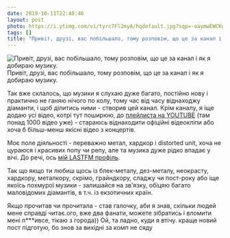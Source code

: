 ```yaml
---
date: 2019-10-11T22:40:46
layout: post
photo: https://i.ytimg.com/vi/tyrc7Fl2myA/hqdefault.jpg?sqp=-oaymwEWCKgBEF5IWvKriqkDCQgBFQAAiEIYAQ==&amp;rs=AOn4CLCvqIlH_pn-8xB99C6lgiUdJrmsLA&amp;days_since_epoch=18583
tags: []
title: "Привіт, друзі, вас побільшало, тому розповім, що це за канал і як я добираю музику."
---
```

![Привіт, друзі, вас побільшало, тому розповім, що це за канал і як я добираю музику.](https://i.ytimg.com/vi/tyrc7Fl2myA/hqdefault.jpg?sqp=-oaymwEWCKgBEF5IWvKriqkDCQgBFQAAiEIYAQ==&amp;rs=AOn4CLCvqIlH_pn-8xB99C6lgiUdJrmsLA&amp;days_since_epoch=18583)
Привіт, друзі, вас побільшало, тому розповім, що це за канал і як я добираю музику.

Так вже склалось, що музики я слухаю дуже багато, постійно нову і практично не ганяю нічого по колу, тому час від часу віднаходжу діаманти, і щоб ділитись ними - створив цей канал. Крім каналу, я іще додаю усі відео, котрі тут поширюю, до [плейлиста на YOUTUBE](https://www.youtube.com/playlist?list=PL9npiDX-0py0F0UPugLucH_rQugLHKxAp) (там понад 1000 відео уже) - стараюсь віднаходити офіційні відеокліпи або хоча б більш-менш якісні відео з концертів.

Моє поле діяльності - переважно метал, хардкор і distorted unit, хоча не цураюся і красивих попу чи репу, але та музика дуже рідко впадає у вічі. До речі, ось [мій LASTFM профіль](https://www.last.fm/ru/user/UNDEADUM).

Так що якщо ти любиш щось із блек-металу, дез-металу, неокрасту, хардкору, металкору, скрімо, грайндкору, сладжу чи пост-року або іще якоїсь похмурої музики - залишайся на зв&#39;язку, обіцяю багато маловідомих діамантів, в т.ч. із екзотичних країн.

Якщо прочитав чи прочитала - став галочку, аби я знав, скільки людей мене справді читає.ого, вже два фанати, можете зібратись і вломити мені п***ивсе, тікаю з города)) Ой, та ладно, куди я втічу. краще новий пост підготую, бо знов за вихідні за комп не сяду